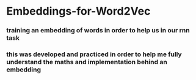# Embeddings-for-Word2Vec
### training an embedding of words in order to help us in our rnn task
### this was developed and practiced in order to help me fully understand the maths and implementation behind an embedding

